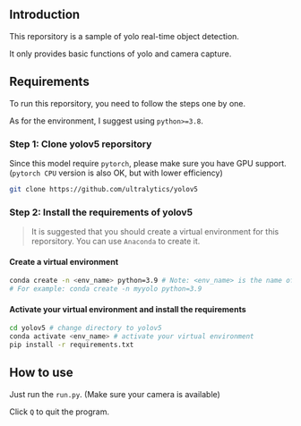 ## Introduction
This reporsitory is a sample of yolo real-time object detection.

It only provides basic functions of yolo and camera capture.

## Requirements

To run this reporsitory, you need to follow the steps one by one.

As for the environment, I suggest using `python>=3.8`.

### Step 1: Clone yolov5 reporsitory

Since this model require `pytorch`, please make sure you have GPU support.(`pytorch CPU` version is also OK, but with lower efficiency)

```bash
git clone https://github.com/ultralytics/yolov5
```

### Step 2: Install the requirements of yolov5

> It is suggested that you should create a virtual environment for this reporsitory. You can use `Anaconda` to create it.

#### Create a virtual environment

```bash
conda create -n <env_name> python=3.9 # Note: <env_name> is the name of your virtual environment
# For example: conda create -n myyolo python=3.9
```

#### Activate your virtual environment and install the requirements

```bash
cd yolov5 # change directory to yolov5
conda activate <env_name> # activate your virtual environment
pip install -r requirements.txt
```

## How to use

Just run the `run.py`. (Make sure your camera is available)

Click `Q` to quit the program.